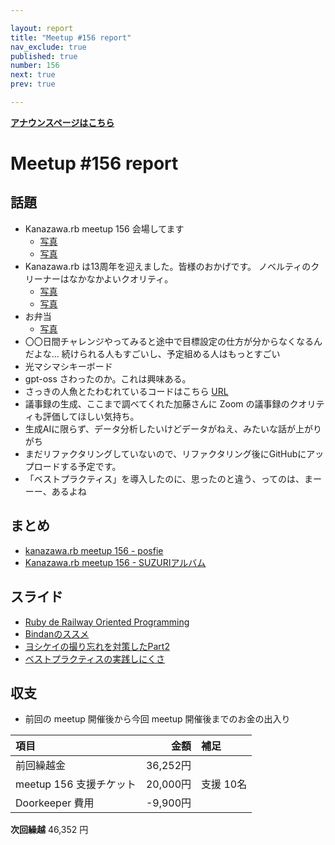 ```yaml
---

layout: report
title: "Meetup #156 report"
nav_exclude: true
published: true
number: 156
next: true
prev: true

---
```

<!-- 公開時は上記 published: false を true に変更する -->

<div style="text-align: left;"><a href="/156"><strong>アナウンスページはこちら</strong></a></div>

# Meetup #156 report

## 話題

<!-- 適宜サマライズを記入するか、X(旧twitter) の #kzrb あたりからピックアップする -->

* Kanazawa.rb meetup 156 会場してます
  + [写真](https://pbs.twimg.com/media/GycMNv-aUAA3wok.jpg:medium)
  + [写真](https://pbs.twimg.com/media/GycMNwEbQAA-NHa.jpg:medium)
* Kanazawa.rb は13周年を迎えました。皆様のおかげです。
  ノベルティのクリーナーはなかなかよいクオリティ。
  + [写真](https://pbs.twimg.com/media/GycuoMAacAAvgad.jpg:medium)
  + [写真](https://pbs.twimg.com/media/GycupJyb0AAUNBs.jpg:medium)
* お弁当
  + [写真](https://x.com/PharaohKJ/status/1956607742942024067/photo/1)
* 〇〇日間チャレンジやってみると途中で目標設定の仕方が分からなくなるんだよな…
  続けられる人もすごいし、予定組める人はもっとすごい
* 光マシマシキーボード
* gpt-oss さわったのか。これは興味ある。
* さっきの人魚とたわむれているコードはこちら [URL](https://gist.github.com/muryoimpl/1d2f325e11074529dab55011967b91b2)
* 議事録の生成、ここまで調べてくれた加藤さんに Zoom の議事録のクオリティも評価してほしい気持ち。
* 生成AIに限らず、データ分析したいけどデータがねえ、みたいな話が上がりがち
* まだリファクタリングしていないので、リファクタリング後にGitHubにアップロードする予定です。
* 「ベストプラクティス」を導入したのに、思ったのと違う、ってのは、まーーー、あるよね


## まとめ

<!-- posfie, SUZURIアルバム のリンクをいれる -->

* [kanazawa.rb meetup 156 - posfie](https://posfie.com/@kiyohara/p/ezl2Ukx)
* [Kanazawa.rb meetup 156 - SUZURIアルバム](https://30d.jp/kzrb/144)


## スライド

* [Ruby de Railway Oriented Programming](https://speakerdeck.com/wtnabe/ruby-de-railway-oriented-programming)
* [Bindanのススメ](https://speakerdeck.com/wtnabe/introducing-bindan)
* [ヨシケイの撮り忘れを対策したPart2](https://speakerdeck.com/cottondesu/measures-were-taken-to-prevent-forgetting-to-pick-up-yoshikei-part2)
* [ベストプラクティスの実践しにくさ](https://blog.nagutabby.uk/slides/best-practices-implementation-challenges)

## 収支

<!-- 適宜更新する(以下は meetup 156 の内容を例示) -->

* 前回の meetup 開催後から今回 meetup 開催後までのお金の出入り

| 項目                |      金額 | 補足     |
|:------------------|--------:|:-------|
| 前回繰越金             | 36,252円 |        |
| meetup 156 支援チケット | 20,000円 | 支援 10名 |
| Doorkeeper 費用             | -9,900円 |        |

**次回繰越**  46,352 円
